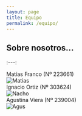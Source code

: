 ```yaml
---
layout: page
title: Equipo
permalink: /equipo/
---
```


## Sobre nosotros...
:---:  

Matías Franco (Nº 223661)  
![Matias](/assets/Matias.png)  
Ignacio Ortiz (Nº 303624)  
![Nacho](/assets/Nacho.png)  
Agustina Viera (Nº 239004)  
![Agus](/assets/Agus.png)  
